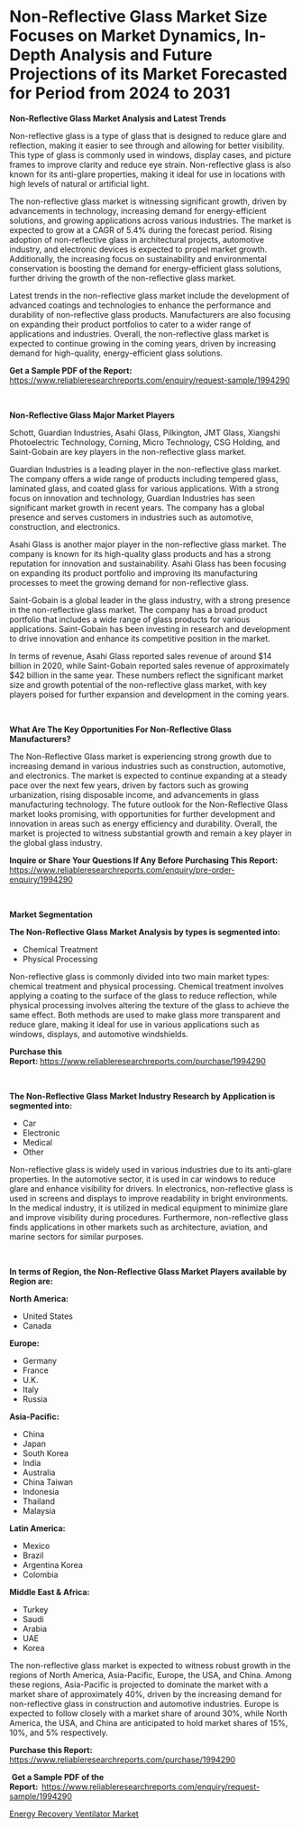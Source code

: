 <p><h1>Non-Reflective Glass Market Size Focuses on Market Dynamics, In-Depth Analysis and Future Projections of its Market Forecasted for Period from 2024 to 2031</h1></p><p><strong>Non-Reflective Glass Market Analysis and Latest Trends</strong></p>
<p><p>Non-reflective glass is a type of glass that is designed to reduce glare and reflection, making it easier to see through and allowing for better visibility. This type of glass is commonly used in windows, display cases, and picture frames to improve clarity and reduce eye strain. Non-reflective glass is also known for its anti-glare properties, making it ideal for use in locations with high levels of natural or artificial light.</p><p>The non-reflective glass market is witnessing significant growth, driven by advancements in technology, increasing demand for energy-efficient solutions, and growing applications across various industries. The market is expected to grow at a CAGR of 5.4% during the forecast period. Rising adoption of non-reflective glass in architectural projects, automotive industry, and electronic devices is expected to propel market growth. Additionally, the increasing focus on sustainability and environmental conservation is boosting the demand for energy-efficient glass solutions, further driving the growth of the non-reflective glass market.</p><p>Latest trends in the non-reflective glass market include the development of advanced coatings and technologies to enhance the performance and durability of non-reflective glass products. Manufacturers are also focusing on expanding their product portfolios to cater to a wider range of applications and industries. Overall, the non-reflective glass market is expected to continue growing in the coming years, driven by increasing demand for high-quality, energy-efficient glass solutions.</p></p>
<p><strong>Get a Sample PDF of the Report:&nbsp;</strong> <a href="https://www.reliableresearchreports.com/enquiry/request-sample/1994290">https://www.reliableresearchreports.com/enquiry/request-sample/1994290</a></p>
<p>&nbsp;</p>
<p><strong>Non-Reflective Glass Major Market Players</strong></p>
<p><p>Schott, Guardian Industries, Asahi Glass, Pilkington, JMT Glass, Xiangshi Photoelectric Technology, Corning, Micro Technology, CSG Holding, and Saint-Gobain are key players in the non-reflective glass market.</p><p>Guardian Industries is a leading player in the non-reflective glass market. The company offers a wide range of products including tempered glass, laminated glass, and coated glass for various applications. With a strong focus on innovation and technology, Guardian Industries has seen significant market growth in recent years. The company has a global presence and serves customers in industries such as automotive, construction, and electronics.</p><p>Asahi Glass is another major player in the non-reflective glass market. The company is known for its high-quality glass products and has a strong reputation for innovation and sustainability. Asahi Glass has been focusing on expanding its product portfolio and improving its manufacturing processes to meet the growing demand for non-reflective glass.</p><p>Saint-Gobain is a global leader in the glass industry, with a strong presence in the non-reflective glass market. The company has a broad product portfolio that includes a wide range of glass products for various applications. Saint-Gobain has been investing in research and development to drive innovation and enhance its competitive position in the market.</p><p>In terms of revenue, Asahi Glass reported sales revenue of around $14 billion in 2020, while Saint-Gobain reported sales revenue of approximately $42 billion in the same year. These numbers reflect the significant market size and growth potential of the non-reflective glass market, with key players poised for further expansion and development in the coming years.</p></p>
<p>&nbsp;</p>
<p><strong>What Are The Key Opportunities For Non-Reflective Glass Manufacturers?</strong></p>
<p><p>The Non-Reflective Glass market is experiencing strong growth due to increasing demand in various industries such as construction, automotive, and electronics. The market is expected to continue expanding at a steady pace over the next few years, driven by factors such as growing urbanization, rising disposable income, and advancements in glass manufacturing technology. The future outlook for the Non-Reflective Glass market looks promising, with opportunities for further development and innovation in areas such as energy efficiency and durability. Overall, the market is projected to witness substantial growth and remain a key player in the global glass industry.</p></p>
<p><strong>Inquire or Share Your Questions If Any Before Purchasing This Report:</strong> <a href="https://www.reliableresearchreports.com/enquiry/pre-order-enquiry/1994290">https://www.reliableresearchreports.com/enquiry/pre-order-enquiry/1994290</a></p>
<p>&nbsp;</p>
<p><strong>Market Segmentation</strong></p>
<p><strong>The Non-Reflective Glass Market Analysis by types is segmented into:</strong></p>
<p><ul><li>Chemical Treatment</li><li>Physical Processing</li></ul></p>
<p><p>Non-reflective glass is commonly divided into two main market types: chemical treatment and physical processing. Chemical treatment involves applying a coating to the surface of the glass to reduce reflection, while physical processing involves altering the texture of the glass to achieve the same effect. Both methods are used to make glass more transparent and reduce glare, making it ideal for use in various applications such as windows, displays, and automotive windshields.</p></p>
<p><strong>Purchase this Report:&nbsp;</strong><a href="https://www.reliableresearchreports.com/purchase/1994290">https://www.reliableresearchreports.com/purchase/1994290</a></p>
<p>&nbsp;</p>
<p><strong>The Non-Reflective Glass Market Industry Research by Application is segmented into:</strong></p>
<p><ul><li>Car</li><li>Electronic</li><li>Medical</li><li>Other</li></ul></p>
<p><p>Non-reflective glass is widely used in various industries due to its anti-glare properties. In the automotive sector, it is used in car windows to reduce glare and enhance visibility for drivers. In electronics, non-reflective glass is used in screens and displays to improve readability in bright environments. In the medical industry, it is utilized in medical equipment to minimize glare and improve visibility during procedures. Furthermore, non-reflective glass finds applications in other markets such as architecture, aviation, and marine sectors for similar purposes.</p></p>
<p>&nbsp;</p>
<p><strong>In terms of Region, the Non-Reflective Glass Market Players available by Region are:</strong></p>
<p>
    <p> <strong> North America: </strong>
        <ul>
            <li>United States</li>
            <li>Canada</li>
        </ul>
        </p> 
    <p> <strong> Europe: </strong>
        <ul>
            <li>Germany</li>
            <li>France</li>
            <li>U.K.</li>
            <li>Italy</li>
            <li>Russia</li>
        </ul>
        </p> 
    <p> <strong> Asia-Pacific: </strong>
        <ul>
            <li>China</li>
            <li>Japan</li>
            <li>South Korea</li>
            <li>India</li>
            <li>Australia</li>
            <li>China Taiwan</li>
            <li>Indonesia</li>
            <li>Thailand</li>
            <li>Malaysia</li>
        </ul>
        </p> 
    <p> <strong> Latin America: </strong>
        <ul>
            <li>Mexico</li>
            <li>Brazil</li>
            <li>Argentina Korea</li>
            <li>Colombia</li>
        </ul>
        </p> 
    <p> <strong> Middle East & Africa: </strong>
        <ul>
            <li>Turkey</li>
            <li>Saudi</li>
            <li>Arabia</li>
            <li>UAE</li>
            <li>Korea</li>
        </ul>
    </p>
    </p>
<p><p>The non-reflective glass market is expected to witness robust growth in the regions of North America, Asia-Pacific, Europe, the USA, and China. Among these regions, Asia-Pacific is projected to dominate the market with a market share of approximately 40%, driven by the increasing demand for non-reflective glass in construction and automotive industries. Europe is expected to follow closely with a market share of around 30%, while North America, the USA, and China are anticipated to hold market shares of 15%, 10%, and 5% respectively.</p></p>
<p><strong>Purchase this Report: </strong><a href="https://www.reliableresearchreports.com/purchase/1994290">https://www.reliableresearchreports.com/purchase/1994290</a></p>
<p>&nbsp;<strong>Get a Sample PDF of the Report:&nbsp;&nbsp;</strong><a href="https://www.reliableresearchreports.com/enquiry/request-sample/1994290">https://www.reliableresearchreports.com/enquiry/request-sample/1994290</a></p>
<p><strong></strong></p>
<p><p><a href="https://full-wildebeest-80b.notion.site/Energy-Recovery-Ventilator-Market-Research-Report-Provides-Critical-Insights-that-can-help-Shape-Bus-ee29ded382124d3aa0190d2d82753aac">Energy Recovery Ventilator Market</a></p></p>